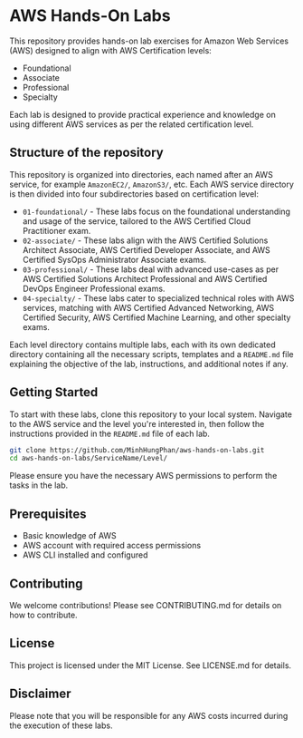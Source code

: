 # AWS Hands-On Labs

This repository provides hands-on lab exercises for Amazon Web Services (AWS) designed to align with AWS Certification levels: 

- Foundational
- Associate
- Professional
- Specialty

Each lab is designed to provide practical experience and knowledge on using different AWS services as per the related certification level. 

## Structure of the repository

This repository is organized into directories, each named after an AWS service, for example `AmazonEC2/`, `AmazonS3/`, etc. Each AWS service directory is then divided into four subdirectories based on certification level:

- `01-foundational/` - These labs focus on the foundational understanding and usage of the service, tailored to the AWS Certified Cloud Practitioner exam.
- `02-associate/` - These labs align with the AWS Certified Solutions Architect Associate, AWS Certified Developer Associate, and AWS Certified SysOps Administrator Associate exams.
- `03-professional/` - These labs deal with advanced use-cases as per AWS Certified Solutions Architect Professional and AWS Certified DevOps Engineer Professional exams.
- `04-specialty/` - These labs cater to specialized technical roles with AWS services, matching with AWS Certified Advanced Networking, AWS Certified Security, AWS Certified Machine Learning, and other specialty exams.

Each level directory contains multiple labs, each with its own dedicated directory containing all the necessary scripts, templates and a `README.md` file explaining the objective of the lab, instructions, and additional notes if any.

## Getting Started

To start with these labs, clone this repository to your local system. Navigate to the AWS service and the level you're interested in, then follow the instructions provided in the `README.md` file of each lab.

```bash
git clone https://github.com/MinhHungPhan/aws-hands-on-labs.git
cd aws-hands-on-labs/ServiceName/Level/
```

Please ensure you have the necessary AWS permissions to perform the tasks in the lab.

## Prerequisites
+ Basic knowledge of AWS
+ AWS account with required access permissions
+ AWS CLI installed and configured

## Contributing
We welcome contributions! Please see CONTRIBUTING.md for details on how to contribute.

## License
This project is licensed under the MIT License. See LICENSE.md for details.

## Disclaimer
Please note that you will be responsible for any AWS costs incurred during the execution of these labs.